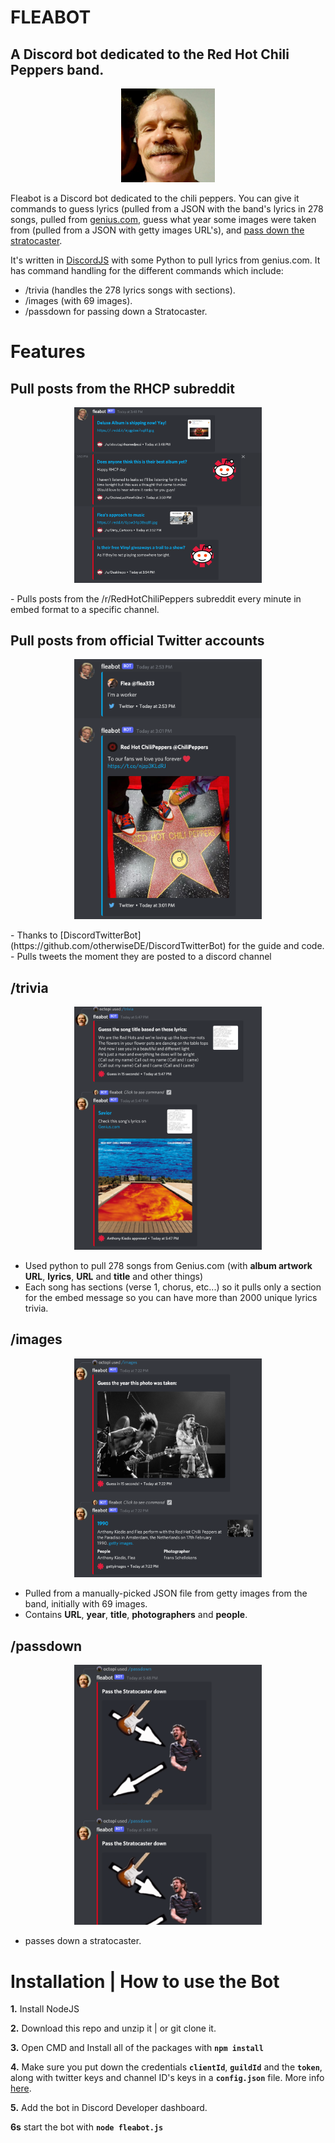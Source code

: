 # FLEABOT
## A Discord bot dedicated to the Red  Hot Chili Peppers band.

<p align="center"><img src="readme/fleabot.png" alt="trivia" width="150"/></p>

Fleabot is a Discord bot dedicated to the chili peppers. You can give it commands to guess lyrics (pulled from a JSON with the band's lyrics in 278 songs, pulled from [genius.com](genius.com), guess what year some images were taken from (pulled from a JSON with getty images URL's), and [pass down the stratocaster](https://knowyourmeme.com/memes/pass-the-ball-down).

It's written in [DiscordJS](https://discord.js.org/) with some Python to pull lyrics from genius.com. It has command handling for the different commands which include:
- /trivia (handles the 278 lyrics songs with sections).
- /images (with 69 images).
- /passdown for passing down a Stratocaster.

# Features
## Pull posts from the RHCP subreddit
<p align="center"><img src="readme/subreddit.png" alt="subreddit" width="300"/></p>
- Pulls posts from the /r/RedHotChiliPeppers subreddit every minute in embed format to a specific channel.

## Pull posts from official Twitter accounts
<p align="center"><img src="readme/twitterBot.png" alt="twitter" width="300"/></p>
- Thanks to [DiscordTwitterBot](https://github.com/otherwiseDE/DiscordTwitterBot) for the guide and code. 
- Pulls tweets the moment they are posted to a discord channel


## /trivia
<p align="center"><img src="readme/trivia.png" alt="trivia" width="300"/></p>

- Used python to pull 278 songs from Genius.com (with **album artwork URL**, **lyrics**, **URL** and **title** and other things)
- Each song has sections (verse 1, chorus, etc...) so it pulls only a section for the embed message so you can have more than 2000 unique lyrics trivia.

## /images
<p align="center"><img src="readme/images.png" alt="images" width="300"/></p>

- Pulled from a manually-picked JSON file from getty images from the band, initially with 69 images.
- Contains **URL**, **year**, **title**, **photographers** and **people**.

## /passdown
<p align="center"><img src="readme/passdown.png" alt="trivia" width="300"/></p>

- passes down a stratocaster.

# Installation | How to use the Bot

 **1.** Install NodeJS

 **2.** Download this repo and unzip it   | or git clone it.

 **3.** Open CMD and Install all of the packages with **`npm install`**

**4.** Make sure you put down the credentials **`clientId`**, **`guildId`** and the **`token`**, along with twitter keys and channel ID's keys in a  **`config.json`** file. More info [here](https://discordjs.guide/creating-your-bot/#creating-configuration-files).

**5.** Add the bot in Discord Developer dashboard.

 **6s** start the bot with **`node fleabot.js`**
